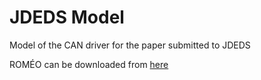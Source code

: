 # JDEDS Model

Model of the CAN driver for the paper submitted to JDEDS

ROMÉO can be downloaded from [here](http://romeo.rts-software.org/?page_id=3)
